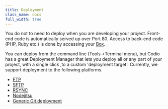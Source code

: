 ```yaml
---
title: Deployment
class_name: docs
full_width: true
---
```


You do not to need to deploy when you are developing your project. Front-end code is automatically served up over Port 80. Access to back-end code (PHP, Ruby etc.) is done by accessing your [Box](/docs/ide/boxes/access/ext-access).

You can deploy from the command line (Tools->Terminal menu), but Codio has a great Deployment Manager that lets you deploy all or any part of your project, with a single click ,to a custom 'deployment target'. Currently, we support deployment to the following platforms.

- [FTP](/docs/ide/tools/deployment/type-ftp/)
- [SFTP](/docs/ide/tools/deployment/type-sftp/)
- [RSYNC](/docs/ide/tools/deployment/type-rsync/)
- [Nodejitsu](/docs/ide/tools/deployment/type-nj/)
- [Generic Git deployment](/docs/ide/tools/deployment/type-git/)
